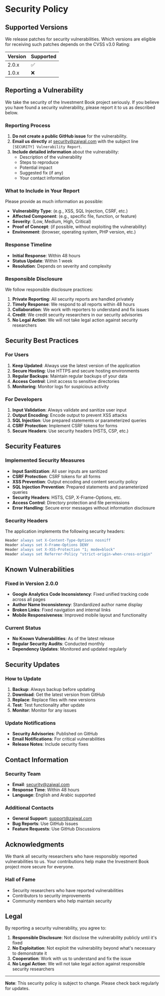 # Security Policy

## Supported Versions

We release patches for security vulnerabilities. Which versions are eligible for receiving such patches depends on the CVSS v3.0 Rating:

| Version | Supported          |
| ------- | ------------------ |
| 2.0.x   | :white_check_mark: |
| 1.0.x   | :x:                |

## Reporting a Vulnerability

We take the security of the Investment Book project seriously. If you believe you have found a security vulnerability, please report it to us as described below.

### Reporting Process

1. **Do not create a public GitHub issue** for the vulnerability.
2. **Email us directly** at security@zajwal.com with the subject line `[SECURITY] Vulnerability Report`.
3. **Include detailed information** about the vulnerability:
   - Description of the vulnerability
   - Steps to reproduce
   - Potential impact
   - Suggested fix (if any)
   - Your contact information

### What to Include in Your Report

Please provide as much information as possible:

- **Vulnerability Type**: (e.g., XSS, SQL Injection, CSRF, etc.)
- **Affected Component**: (e.g., specific file, function, or feature)
- **Severity**: (Low, Medium, High, Critical)
- **Proof of Concept**: (if possible, without exploiting the vulnerability)
- **Environment**: (browser, operating system, PHP version, etc.)

### Response Timeline

- **Initial Response**: Within 48 hours
- **Status Update**: Within 1 week
- **Resolution**: Depends on severity and complexity

### Responsible Disclosure

We follow responsible disclosure practices:

1. **Private Reporting**: All security reports are handled privately
2. **Timely Response**: We respond to all reports within 48 hours
3. **Collaboration**: We work with reporters to understand and fix issues
4. **Credit**: We credit security researchers in our security advisories
5. **No Legal Action**: We will not take legal action against security researchers

## Security Best Practices

### For Users

1. **Keep Updated**: Always use the latest version of the application
2. **Secure Hosting**: Use HTTPS and secure hosting environments
3. **Regular Backups**: Maintain regular backups of your data
4. **Access Control**: Limit access to sensitive directories
5. **Monitoring**: Monitor logs for suspicious activity

### For Developers

1. **Input Validation**: Always validate and sanitize user input
2. **Output Encoding**: Encode output to prevent XSS attacks
3. **SQL Injection**: Use prepared statements or parameterized queries
4. **CSRF Protection**: Implement CSRF tokens for forms
5. **Secure Headers**: Use security headers (HSTS, CSP, etc.)

## Security Features

### Implemented Security Measures

- **Input Sanitization**: All user inputs are sanitized
- **CSRF Protection**: CSRF tokens for all forms
- **XSS Prevention**: Output encoding and content security policy
- **SQL Injection Prevention**: Prepared statements and parameterized queries
- **Security Headers**: HSTS, CSP, X-Frame-Options, etc.
- **Access Control**: Directory protection and file permissions
- **Error Handling**: Secure error messages without information disclosure

### Security Headers

The application implements the following security headers:

```apache
Header always set X-Content-Type-Options nosniff
Header always set X-Frame-Options DENY
Header always set X-XSS-Protection "1; mode=block"
Header always set Referrer-Policy "strict-origin-when-cross-origin"
```

## Known Vulnerabilities

### Fixed in Version 2.0.0

- **Google Analytics Code Inconsistency**: Fixed unified tracking code across all pages
- **Author Name Inconsistency**: Standardized author name display
- **Broken Links**: Fixed navigation and internal links
- **Mobile Responsiveness**: Improved mobile layout and functionality

### Current Status

- **No Known Vulnerabilities**: As of the latest release
- **Regular Security Audits**: Conducted monthly
- **Dependency Updates**: Monitored and updated regularly

## Security Updates

### How to Update

1. **Backup**: Always backup before updating
2. **Download**: Get the latest version from GitHub
3. **Replace**: Replace files with new versions
4. **Test**: Test functionality after update
5. **Monitor**: Monitor for any issues

### Update Notifications

- **Security Advisories**: Published on GitHub
- **Email Notifications**: For critical vulnerabilities
- **Release Notes**: Include security fixes

## Contact Information

### Security Team

- **Email**: security@zajwal.com
- **Response Time**: Within 48 hours
- **Language**: English and Arabic supported

### Additional Contacts

- **General Support**: support@zajwal.com
- **Bug Reports**: Use GitHub Issues
- **Feature Requests**: Use GitHub Discussions

## Acknowledgments

We thank all security researchers who have responsibly reported vulnerabilities to us. Your contributions help make the Investment Book project more secure for everyone.

### Hall of Fame

- Security researchers who have reported vulnerabilities
- Contributors to security improvements
- Community members who help maintain security

## Legal

By reporting a security vulnerability, you agree to:

1. **Responsible Disclosure**: Not disclose the vulnerability publicly until it's fixed
2. **No Exploitation**: Not exploit the vulnerability beyond what's necessary to demonstrate it
3. **Cooperation**: Work with us to understand and fix the issue
4. **No Legal Action**: We will not take legal action against responsible security researchers

---

**Note**: This security policy is subject to change. Please check back regularly for updates. 